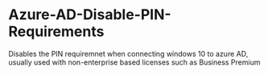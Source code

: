 # Azure-AD-Disable-PIN-Requirements
Disables the PIN requiremnet when connecting windows 10 to azure AD, usually used with non-enterprise based licenses such as Business Premium
